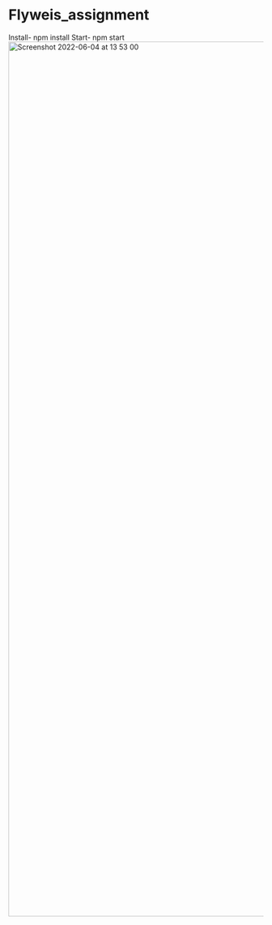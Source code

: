 # Flyweis_assignment
Install- npm install
Start- npm start 
<img width="1728" alt="Screenshot 2022-06-04 at 13 53 00" src="https://user-images.githubusercontent.com/48863683/171991303-93e43d1f-dbfc-4241-ae17-6150ada87d61.png">
